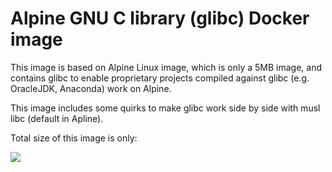 Alpine GNU C library (glibc) Docker image
=========================================

This image is based on Alpine Linux image, which is only a 5MB image, and contains glibc to enable
proprietary projects compiled against glibc (e.g. OracleJDK, Anaconda) work on Alpine.

This image includes some quirks to make glibc work side by side with musl libc (default in Apline).

Total size of this image is only:

[![](https://badge.imagelayers.io/frolvlad/alpine-glibc:latest.svg)](https://imagelayers.io/?images=frolvlad/alpine-glibc:latest 'Get your own badge on imagelayers.io')
